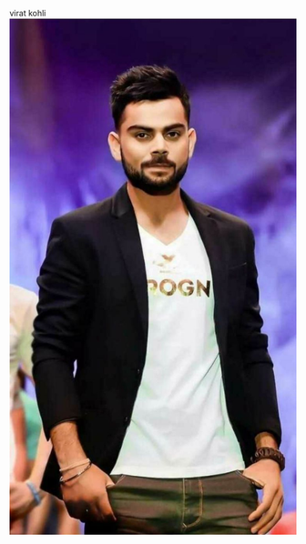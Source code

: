 virat kohli 
![image alt](https://github.com/Anitha-bot/Anitha.github.io/blob/b2e2305434d44e45442159868eddb7df9910752f/Virat%20Kohli%20Stylish%20Pics.jfif)
